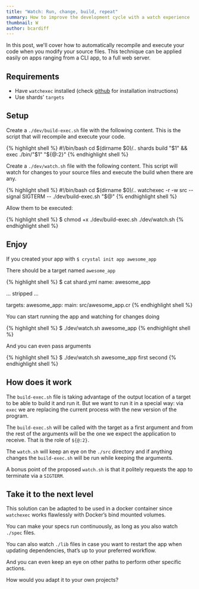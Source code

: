 ```yaml
---
title: "Watch: Run, change, build, repeat"
summary: How to improve the development cycle with a watch experience
thumbnail: W
author: bcardiff
---
```


In this post, we'll cover how to automatically recompile and execute your code when you modify your source files. This technique can be applied easily on apps ranging from a CLI app, to a full web server.

## Requirements

* Have `watchexec` installed (check [github](https://github.com/watchexec/watchexec) for installation instructions)
* Use shards’ `targets`

## Setup

Create a `./dev/build-exec.sh` file with the following content. This is the script that will recompile and execute your code.

<div class="code_section">{% highlight shell %}
#!/bin/bash
cd $(dirname $0)/..
shards build "$1" && exec ./bin/"$1" "${@:2}"
{% endhighlight shell %}</div>

Create a `./dev/watch.sh` file with the following content. This script will watch for changes to your source files and execute the build when there are any.

<div class="code_section">{% highlight shell %}
#!/bin/bash
cd $(dirname $0)/..
watchexec -r -w src --signal SIGTERM -- ./dev/build-exec.sh "$@"
{% endhighlight shell %}</div>

Allow them to be executed:

<div class="code_section">{% highlight shell %}
$ chmod +x ./dev/build-exec.sh ./dev/watch.sh
{% endhighlight shell %}</div>

## Enjoy

If you created your app with `$ crystal init app awesome_app`

There should be a target named `awesome_app`

<div class="code_section">{% highlight shell %}
$ cat shard.yml
name: awesome_app

... stripped ...

targets:
  awesome_app:
    main: src/awesome_app.cr
{% endhighlight shell %}</div>

You can start running the app and watching for changes doing

<div class="code_section">{% highlight shell %}
$ ./dev/watch.sh awesome_app
{% endhighlight shell %}</div>

And you can even pass arguments

<div class="code_section">{% highlight shell %}
$ ./dev/watch.sh awesome_app first second
{% endhighlight shell %}</div>

## How does it work

The `build-exec.sh` file is taking advantage of the output location of a target to be able to build it and run it. But we want to run it in a special way: via `exec` we are replacing the current process with the new version of the program.

The `build-exec.sh` will be called with the target as a first argument and from the rest of the arguments will be the one we expect the application to receive. That is the role of `${@:2}`.

The `watch.sh` will keep an eye on the `./src` directory and if anything changes the `build-exec.sh` will be run while keeping the arguments.

A bonus point of the proposed `watch.sh` is that it politely requests the app to terminate via a `SIGTERM`.

## Take it to the next level

This solution can be adapted to be used in a docker container since `watchexec` works flawlessly with Docker’s bind mounted volumes.

You can make your specs run continuously, as long as you also watch `./spec` files.

You can also watch `./lib` files in case you want to restart the app when updating dependencies, that’s up to your preferred workflow.

And you can even keep an eye on other paths to perform other specific actions.

How would you adapt it to your own projects?
